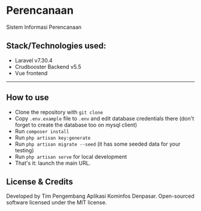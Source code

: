 # Perencanaan

Sistem Informasi Perencanaan

## Stack/Technologies used:

- Laravel v7.30.4
- Crudbooster Backend v5.5
- Vue frontend
<!-- - Yajra Datatable v6 -->

- - - - -

## How to use

- Clone the repository with `git clone`
- Copy `.env.example` file to `.env` and edit database credentials there (don't forget to create the database too on mysql client)
- Run `composer install`
- Run `php artisan key:generate`
- Run `php artisan migrate --seed` (it has some seeded data for your testing)
- Run `php artisan serve` for local development
- That's it: launch the main URL. 

## License & Credits
Developed by Tim Pengembang Aplikasi Kominfos Denpasar.
Open-sourced software licensed under the MIT license.

